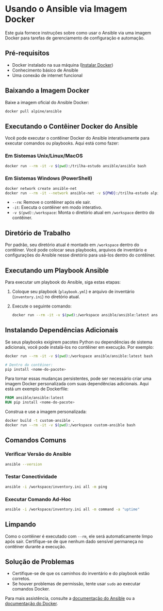 # Usando o Ansible via Imagem Docker

Este guia fornece instruções sobre como usar o Ansible via uma imagem Docker para tarefas de gerenciamento de configuração e automação.

## Pré-requisitos

- Docker instalado na sua máquina ([Instalar Docker](https://docs.docker.com/get-docker/))
- Conhecimento básico de Ansible
- Uma conexão de internet funcional

## Baixando a Imagem Docker

Baixe a imagem oficial do Ansible Docker:

```bash
docker pull alpine/ansible
```

## Executando o Contêiner Docker do Ansible

Você pode executar o contêiner Docker do Ansible interativamente para executar comandos ou playbooks. Aqui está como fazer:

### Em Sistemas Unix/Linux/MacOS

```bash
docker run --rm -it -v $(pwd):/trilha-estudo ansible/ansible bash
```

### Em Sistemas Windows (PowerShell)

```bash
docker network create ansible-net
docker run --rm -it --network ansible-net -v ${PWD}:/trilha-estudo alpine/ansible bash 
```

- `--rm`: Remove o contêiner após ele sair.
- `-it`: Executa o contêiner em modo interativo.
- `-v $(pwd):/workspace`: Monta o diretório atual em `/workspace` dentro do contêiner.

## Diretório de Trabalho

Por padrão, seu diretório atual é montado em `/workspace` dentro do contêiner. Você pode colocar seus playbooks, arquivos de inventário e configurações do Ansible nesse diretório para usá-los dentro do contêiner.

## Executando um Playbook Ansible

Para executar um playbook do Ansible, siga estas etapas:

1. Coloque seu playbook (`playbook.yml`) e arquivo de inventário (`inventory.ini`) no diretório atual.
2. Execute o seguinte comando:

   ```bash
   docker run --rm -it -v $(pwd):/workspace ansible/ansible:latest ansible-playbook -i /workspace/inventory.ini /workspace/playbook.yml
   ```

## Instalando Dependências Adicionais

Se seus playbooks exigirem pacotes Python ou dependências de sistema adicionais, você pode instalá-los no contêiner em execução. Por exemplo:

```bash
docker run --rm -it -v $(pwd):/workspace ansible/ansible:latest bash

# Dentro do contêiner:
pip install <nome-do-pacote>
```

Para tornar essas mudanças persistentes, pode ser necessário criar uma imagem Docker personalizada com suas dependências adicionais. Aqui está um exemplo de Dockerfile:

```Dockerfile
FROM ansible/ansible:latest
RUN pip install <nome-do-pacote>
```

Construa e use a imagem personalizada:

```bash
docker build -t custom-ansible .
docker run --rm -it -v $(pwd):/workspace custom-ansible bash
```

## Comandos Comuns

### Verificar Versão do Ansible

```bash
ansible --version
```

### Testar Conectividade

```bash
ansible -i /workspace/inventory.ini all -m ping
```

### Executar Comando Ad-Hoc

```bash
ansible -i /workspace/inventory.ini all -m command -a "uptime"
```

## Limpando

Como o contêiner é executado com `--rm`, ele será automaticamente limpo após sair. Certifique-se de que nenhum dado sensível permaneça no contêiner durante a execução.

## Solução de Problemas

- Certifique-se de que os caminhos do inventário e do playbook estão corretos.
- Se houver problemas de permissão, tente usar `sudo` ao executar comandos Docker.

Para mais assistência, consulte a [documentação do Ansible](https://docs.ansible.com/) ou a [documentação do Docker](https://docs.docker.com/).
